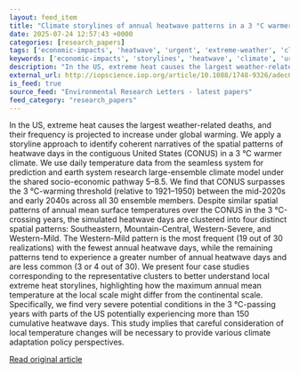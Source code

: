 ```yaml
---
layout: feed_item
title: "Climate storylines of annual heatwave patterns in a 3 °C warmer continental USA"
date: 2025-07-24 12:57:43 +0000
categories: [research_papers]
tags: ['economic-impacts', 'heatwave', 'urgent', 'extreme-weather', 'climate-costs']
keywords: ['economic-impacts', 'storylines', 'heatwave', 'climate', 'urgent', 'extreme-weather', 'climate-costs', 'annual']
description: "In the US, extreme heat causes the largest weather-related deaths, and their frequency is projected to increase under global warming"
external_url: http://iopscience.iop.org/article/10.1088/1748-9326/adec03
is_feed: true
source_feed: "Environmental Research Letters - latest papers"
feed_category: "research_papers"
---
```


In the US, extreme heat causes the largest weather-related deaths, and their frequency is projected to increase under global warming. We apply a storyline approach to identify coherent narratives of the spatial patterns of heatwave days in the contiguous United States (CONUS) in a 3 °C warmer climate. We use daily temperature data from the seamless system for prediction and earth system research large-ensemble climate model under the shared socio-economic pathway 5–8.5. We find that CONUS surpasses the 3 °C-warming threshold (relative to 1921–1950) between the mid-2020s and early 2040s across all 30 ensemble members. Despite similar spatial patterns of annual mean surface temperatures over the CONUS in the 3 °C-crossing years, the simulated heatwave days are clustered into four distinct spatial patterns: Southeastern, Mountain-Central, Western-Severe, and Western-Mild. The Western-Mild pattern is the most frequent (19 out of 30 realizations) with the fewest annual heatwave days, while the remaining patterns tend to experience a greater number of annual heatwave days and are less common (3 or 4 out of 30). We present four case studies corresponding to the representative clusters to better understand local extreme heat storylines, highlighting how the maximum annual mean temperature at the local scale might differ from the continental scale. Specifically, we find very severe potential conditions in the 3 °C-passing years with parts of the US potentially experiencing more than 150 cumulative heatwave days. This study implies that careful consideration of local temperature changes will be necessary to provide various climate adaptation policy perspectives.

[Read original article](http://iopscience.iop.org/article/10.1088/1748-9326/adec03)
